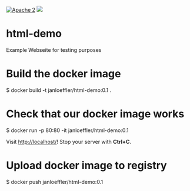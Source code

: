  [![Apache 2](http://img.shields.io/badge/license-Apache%202-blue.svg)](http://www.apache.org/licenses/LICENSE-2.0)
 [![](https://images.microbadger.com/badges/version/janloeffler/html-demo.svg)](http://microbadger.com/images/janloeffler/html-demo)

# html-demo
Example Webseite for testing purposes


# Build the docker image

$ docker build -t janloeffler/html-demo:0.1 .

# Check that our docker image works

$ docker run -p 80:80 -it janloeffler/html-demo:0.1

Visit [http://localhost/](http://localhost/)! Stop your server with **Ctrl+C**.

# Upload docker image to registry

$ docker push janloeffler/html-demo:0.1
